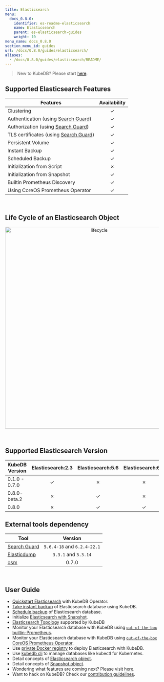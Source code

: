 ```yaml
---
title: Elasticsearch
menu:
  docs_0.8.0:
    identifier: es-readme-elasticsearch
    name: Elasticsearch
    parent: es-elasticsearch-guides
    weight: 10
menu_name: docs_0.8.0
section_menu_id: guides
url: /docs/0.8.0/guides/elasticsearch/
aliases:
  - /docs/0.8.0/guides/elasticsearch/README/
---
```


> New to KubeDB? Please start [here](/docs/concepts/README.md).

## Supported Elasticsearch Features

|Features                                               |Availability|
|-------------------------------------------------------|:----------:|
|Clustering                                             | &#10003;   |
|Authentication (using [Search Guard](https://github.com/floragunncom/search-guard))   | &#10003;   |
|Authorization (using [Search Guard](https://github.com/floragunncom/search-guard))    | &#10003;   |
|TLS certificates (using [Search Guard](https://github.com/floragunncom/search-guard)) | &#10003;   |
|Persistent Volume                                      | &#10003;   |
|Instant Backup                                         | &#10003;   |
|Scheduled Backup                                       | &#10003;   |
|Initialization from Script                             | &#10007;   |
|Initialization from Snapshot                           | &#10003;   |
|Builtin Prometheus Discovery                           | &#10003;   |
|Using CoreOS Prometheus Operator                       | &#10003;   |

<br/>

## Life Cycle of an Elasticsearch Object

<p align="center">
  <img alt="lifecycle"  src="/docs/images/elasticsearch/lifecycle.png" width="600" height="660">
</p>

<br/>

## Supported Elasticsearch Version

| KubeDB Version | Elasticsearch:2.3 | Elasticsearch:5.6 | Elasticsearch:6.2 |
|----------------|:------------:|:------------:|:------------:|
| 0.1.0 - 0.7.0  | &#10003;     | &#10007;     | &#10007;     |
| 0.8.0-beta.2   | &#10007;     | &#10003;     | &#10007;     |
| 0.8.0   | &#10007;     | &#10003;     | &#10003;     |

## External tools dependency

|Tool                                                               |Version   |
|-------------------------------------------------------------------|:--------:|
|[Search Guard](https://github.com/floragunncom/search-guard)       | `5.6.4-18` and `6.2.4-22.1` |
|[Elasticdump](https://github.com/taskrabbit/elasticsearch-dump/)   | `3.3.1` and `3.3.14`    |
|[osm](https://github.com/appscode/osm)                             | 0.7.0    |

<br/>

## User Guide

- [Quickstart Elasticsearch](/docs/guides/elasticsearch/quickstart/quickstart.md) with KubeDB Operator.
- [Take instant backup](/docs/guides/elasticsearch/snapshot/instant_backup.md) of Elasticsearch database using KubeDB.
- [Schedule backup](/docs/guides/elasticsearch/snapshot/scheduled_backup.md)  of Elasticsearch database.
- Initialize [Elasticsearch with Snapshot](/docs/guides/elasticsearch/initialization/snapshot_source.md).
- [Elasticsearch Topology](/docs/guides/elasticsearch/clustering/topology.md) supported by KubeDB
- Monitor your Elasticsearch database with KubeDB using [`out-of-the-box` builtin-Prometheus](/docs/guides/elasticsearch/monitoring/using-builtin-prometheus.md).
- Monitor your Elasticsearch database with KubeDB using [`out-of-the-box` CoreOS Prometheus Operator](/docs/guides/elasticsearch/monitoring/using-coreos-prometheus-operator.md).
- Use [private Docker registry](/docs/guides/elasticsearch/private-registry/using-private-registry.md) to deploy Elasticsearch with KubeDB.
- Use [kubedb cli](/docs/guides/elasticsearch/cli/cli.md) to manage databases like kubectl for Kubernetes.
- Detail concepts of [Elasticsearch object](/docs/concepts/databases/elasticsearch.md).
- Detail concepts of [Snapshot object](/docs/concepts/snapshot.md).
- Wondering what features are coming next? Please visit [here](/docs/roadmap.md).
- Want to hack on KubeDB? Check our [contribution guidelines](/docs/CONTRIBUTING.md).

